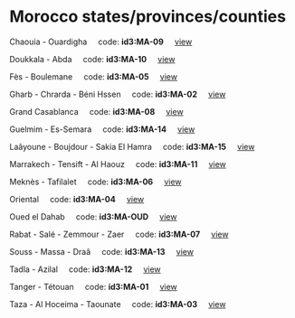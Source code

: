 # Morocco states/provinces/counties
Chaouia - Ouardigha&nbsp;&nbsp;&nbsp;&nbsp;&nbsp;code: **id3:MA-09**&nbsp;&nbsp;&nbsp;&nbsp;&nbsp;[view](../../export/geojson/medium/id3/ma/09.geojson)&nbsp;&nbsp;&nbsp;&nbsp;&nbsp;


Doukkala - Abda&nbsp;&nbsp;&nbsp;&nbsp;&nbsp;code: **id3:MA-10**&nbsp;&nbsp;&nbsp;&nbsp;&nbsp;[view](../../export/geojson/medium/id3/ma/10.geojson)&nbsp;&nbsp;&nbsp;&nbsp;&nbsp;


Fès - Boulemane&nbsp;&nbsp;&nbsp;&nbsp;&nbsp;code: **id3:MA-05**&nbsp;&nbsp;&nbsp;&nbsp;&nbsp;[view](../../export/geojson/medium/id3/ma/05.geojson)&nbsp;&nbsp;&nbsp;&nbsp;&nbsp;


Gharb - Chrarda - Béni Hssen&nbsp;&nbsp;&nbsp;&nbsp;&nbsp;code: **id3:MA-02**&nbsp;&nbsp;&nbsp;&nbsp;&nbsp;[view](../../export/geojson/medium/id3/ma/02.geojson)&nbsp;&nbsp;&nbsp;&nbsp;&nbsp;


Grand Casablanca&nbsp;&nbsp;&nbsp;&nbsp;&nbsp;code: **id3:MA-08**&nbsp;&nbsp;&nbsp;&nbsp;&nbsp;[view](../../export/geojson/medium/id3/ma/08.geojson)&nbsp;&nbsp;&nbsp;&nbsp;&nbsp;


Guelmim - Es-Semara&nbsp;&nbsp;&nbsp;&nbsp;&nbsp;code: **id3:MA-14**&nbsp;&nbsp;&nbsp;&nbsp;&nbsp;[view](../../export/geojson/medium/id3/ma/14.geojson)&nbsp;&nbsp;&nbsp;&nbsp;&nbsp;


Laâyoune - Boujdour - Sakia El Hamra&nbsp;&nbsp;&nbsp;&nbsp;&nbsp;code: **id3:MA-15**&nbsp;&nbsp;&nbsp;&nbsp;&nbsp;[view](../../export/geojson/medium/id3/ma/15.geojson)&nbsp;&nbsp;&nbsp;&nbsp;&nbsp;


Marrakech - Tensift - Al Haouz&nbsp;&nbsp;&nbsp;&nbsp;&nbsp;code: **id3:MA-11**&nbsp;&nbsp;&nbsp;&nbsp;&nbsp;[view](../../export/geojson/medium/id3/ma/11.geojson)&nbsp;&nbsp;&nbsp;&nbsp;&nbsp;


Meknès - Tafilalet&nbsp;&nbsp;&nbsp;&nbsp;&nbsp;code: **id3:MA-06**&nbsp;&nbsp;&nbsp;&nbsp;&nbsp;[view](../../export/geojson/medium/id3/ma/06.geojson)&nbsp;&nbsp;&nbsp;&nbsp;&nbsp;


Oriental&nbsp;&nbsp;&nbsp;&nbsp;&nbsp;code: **id3:MA-04**&nbsp;&nbsp;&nbsp;&nbsp;&nbsp;[view](../../export/geojson/medium/id3/ma/04.geojson)&nbsp;&nbsp;&nbsp;&nbsp;&nbsp;


Oued el Dahab&nbsp;&nbsp;&nbsp;&nbsp;&nbsp;code: **id3:MA-OUD**&nbsp;&nbsp;&nbsp;&nbsp;&nbsp;[view](../../export/geojson/medium/id3/ma/oud.geojson)&nbsp;&nbsp;&nbsp;&nbsp;&nbsp;


Rabat - Salé - Zemmour - Zaer&nbsp;&nbsp;&nbsp;&nbsp;&nbsp;code: **id3:MA-07**&nbsp;&nbsp;&nbsp;&nbsp;&nbsp;[view](../../export/geojson/medium/id3/ma/07.geojson)&nbsp;&nbsp;&nbsp;&nbsp;&nbsp;


Souss - Massa - Draâ&nbsp;&nbsp;&nbsp;&nbsp;&nbsp;code: **id3:MA-13**&nbsp;&nbsp;&nbsp;&nbsp;&nbsp;[view](../../export/geojson/medium/id3/ma/13.geojson)&nbsp;&nbsp;&nbsp;&nbsp;&nbsp;


Tadla - Azilal&nbsp;&nbsp;&nbsp;&nbsp;&nbsp;code: **id3:MA-12**&nbsp;&nbsp;&nbsp;&nbsp;&nbsp;[view](../../export/geojson/medium/id3/ma/12.geojson)&nbsp;&nbsp;&nbsp;&nbsp;&nbsp;


Tanger - Tétouan&nbsp;&nbsp;&nbsp;&nbsp;&nbsp;code: **id3:MA-01**&nbsp;&nbsp;&nbsp;&nbsp;&nbsp;[view](../../export/geojson/medium/id3/ma/01.geojson)&nbsp;&nbsp;&nbsp;&nbsp;&nbsp;


Taza - Al Hoceima - Taounate&nbsp;&nbsp;&nbsp;&nbsp;&nbsp;code: **id3:MA-03**&nbsp;&nbsp;&nbsp;&nbsp;&nbsp;[view](../../export/geojson/medium/id3/ma/03.geojson)&nbsp;&nbsp;&nbsp;&nbsp;&nbsp;

